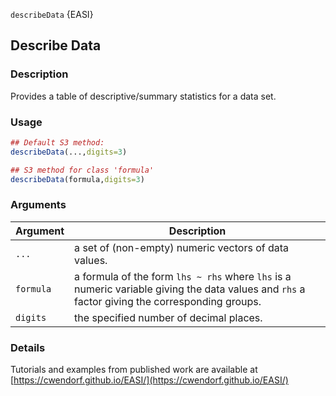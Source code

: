 `describeData` {EASI}

## Describe Data

### Description

Provides a table of descriptive/summary statistics for a data set.

### Usage

```r
## Default S3 method:
describeData(...,digits=3)

## S3 method for class 'formula'
describeData(formula,digits=3)
```

### Arguments

Argument | Description
--- |---
```...``` | a set of (non-empty) numeric vectors of data values.
```formula``` | a formula of the form `lhs ~ rhs` where `lhs` is a numeric variable giving the data values and `rhs` a factor giving the corresponding groups.
```digits``` | the specified number of decimal places.

### Details

Tutorials and examples from published work are available at [https://cwendorf.github.io/EASI/](https://cwendorf.github.io/EASI/) 

